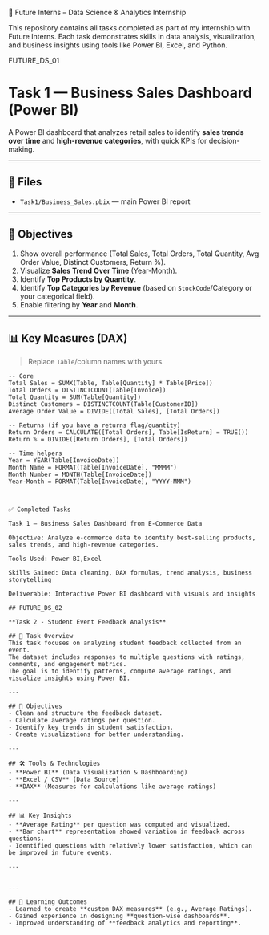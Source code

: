 

🚀 Future Interns – Data Science & Analytics Internship

This repository contains all tasks completed as part of my internship with Future Interns. Each task demonstrates skills in data analysis, visualization, and business insights using tools like Power BI, Excel, and Python.


FUTURE_DS_01

# Task 1 — Business Sales Dashboard (Power BI)

A Power BI dashboard that analyzes retail sales to identify **sales trends over time** and **high-revenue categories**, with quick KPIs for decision-making.

---

## 📁 Files
- `Task1/Business_Sales.pbix` — main Power BI report


---

## 🎯 Objectives
1. Show overall performance (Total Sales, Total Orders, Total Quantity, Avg Order Value, Distinct Customers, Return %).
2. Visualize **Sales Trend Over Time** (Year-Month).
3. Identify **Top Products by Quantity**.
4. Identify **Top Categories by Revenue** (based on `StockCode`/Category or your categorical field).
5. Enable filtering by **Year** and **Month**.

---

## 📊 Key Measures (DAX)
> Replace `Table`/column names with yours.

```DAX
-- Core
Total Sales = SUMX(Table, Table[Quantity] * Table[Price])
Total Orders = DISTINCTCOUNT(Table[Invoice])
Total Quantity = SUM(Table[Quantity])
Distinct Customers = DISTINCTCOUNT(Table[CustomerID])
Average Order Value = DIVIDE([Total Sales], [Total Orders])

-- Returns (if you have a returns flag/quantity)
Return Orders = CALCULATE([Total Orders], Table[IsReturn] = TRUE())
Return % = DIVIDE([Return Orders], [Total Orders])

-- Time helpers
Year = YEAR(Table[InvoiceDate])
Month Name = FORMAT(Table[InvoiceDate], "MMMM")
Month Number = MONTH(Table[InvoiceDate])
Year-Month = FORMAT(Table[InvoiceDate], "YYYY-MMM")



✅ Completed Tasks

Task 1 – Business Sales Dashboard from E-Commerce Data

Objective: Analyze e-commerce data to identify best-selling products, sales trends, and high-revenue categories.

Tools Used: Power BI,Excel

Skills Gained: Data cleaning, DAX formulas, trend analysis, business storytelling

Deliverable: Interactive Power BI dashboard with visuals and insights

## FUTURE_DS_02

**Task 2 - Student Event Feedback Analysis**

## 📌 Task Overview
This task focuses on analyzing student feedback collected from an event.  
The dataset includes responses to multiple questions with ratings, comments, and engagement metrics.  
The goal is to identify patterns, compute average ratings, and visualize insights using Power BI.

---

## 🔑 Objectives
- Clean and structure the feedback dataset.
- Calculate average ratings per question.
- Identify key trends in student satisfaction.
- Create visualizations for better understanding.

---

## 🛠️ Tools & Technologies
- **Power BI** (Data Visualization & Dashboarding)  
- **Excel / CSV** (Data Source)  
- **DAX** (Measures for calculations like average ratings)  

---

## 📊 Key Insights
- **Average Rating** per question was computed and visualized.  
- **Bar chart** representation showed variation in feedback across questions.  
- Identified questions with relatively lower satisfaction, which can be improved in future events.  

---


---

## 🚀 Learning Outcomes
- Learned to create **custom DAX measures** (e.g., Average Ratings).  
- Gained experience in designing **question-wise dashboards**.  
- Improved understanding of **feedback analytics and reporting**.  


